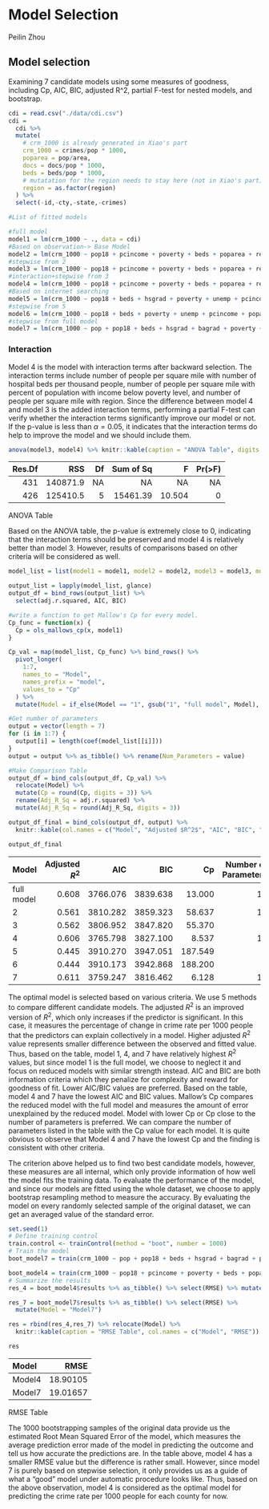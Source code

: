 Model Selection
================
Peilin Zhou

## Model selection

Examining 7 candidate models using some measures of goodness, including
Cp, AIC, BIC, adjusted R^2, partial F-test for nested models, and
bootstrap.

``` r
cdi = read.csv("./data/cdi.csv")
cdi = 
  cdi %>% 
  mutate(
    # crm_1000 is already generated in Xiao's part
    crm_1000 = crimes/pop * 1000,
    poparea = pop/area,
    docs = docs/pop * 1000,
    beds = beds/pop * 1000,
    # mutatation for the region needs to stay here (not in Xiao's part)
    region = as.factor(region)
  ) %>% 
  select(-id,-cty,-state,-crimes)
```

``` r
#List of fitted models

#full model
model1 = lm(crm_1000 ~ ., data = cdi)
#Based on observation-> Base Model
model2 = lm(crm_1000 ~ pop18 + pcincome + poverty + beds + poparea + region + hsgrad + pop65, data = cdi)
#stepwise from 2
model3 = lm(crm_1000 ~ pop18 + pcincome + poverty + beds + poparea + region, data = cdi)
#interaction+stepwise from 3
model4 = lm(crm_1000 ~ pop18 + pcincome + poverty + beds + poparea + region + poparea*region + poparea*poverty + poparea*beds, data = cdi)
#Based on internet searching
model5 = lm(crm_1000 ~ pop18 + beds + hsgrad + poverty + unemp + pcincome + poparea, data = cdi)
#stepwise from 5
model6 = lm(crm_1000 ~ pop18 + beds + poverty + unemp + pcincome + poparea, data = cdi)
#stepwise from full model
model7 = lm(crm_1000 ~ pop + pop18 + beds + hsgrad + bagrad + poverty + pcincome + totalinc + poparea + region, data = cdi)
```

### Interaction

Model 4 is the model with interaction terms after backward selection.
The interaction terms include number of people per square mile with
number of hospital beds per thousand people, number of people per square
mile with percent of population with income below poverty level, and
number of people per square mile with region. Since the difference
between model 4 and model 3 is the added interaction terms, performing a
partial F-test can verify whether the interaction terms significantly
improve our model or not. If the p-value is less than *α* = 0.05, it
indicates that the interaction terms do help to improve the model and we
should include them.

``` r
anova(model3, model4) %>% knitr::kable(caption = "ANOVA Table", digits = 3 )
```

| Res.Df |      RSS |  Df | Sum of Sq |      F | Pr(&gt;F) |
|-------:|---------:|----:|----------:|-------:|----------:|
|    431 | 140871.9 |  NA |        NA |     NA |        NA |
|    426 | 125410.5 |   5 |  15461.39 | 10.504 |         0 |

ANOVA Table

Based on the ANOVA table, the p-value is extremely close to 0,
indicating that the interaction terms should be preserved and model 4 is
relatively better than model 3. However, results of comparisons based on
other criteria will be considered as well.

``` r
model_list = list(model1 = model1, model2 = model2, model3 = model3, model4 = model4, model5 = model5, model6 = model6, model7 = model7)

output_list = lapply(model_list, glance)
output_df = bind_rows(output_list) %>%
  select(adj.r.squared, AIC, BIC)

#write a function to get Mallow's Cp for every model.
Cp_func = function(x) {
  Cp = ols_mallows_cp(x, model1)
}

Cp_val = map(model_list, Cp_func) %>% bind_rows() %>% 
  pivot_longer(
    1:7,
    names_to = "Model",
    names_prefix = "model",
    values_to = "Cp"
  ) %>% 
  mutate(Model = if_else(Model == "1", gsub("1", "full model", Model), Model))

#Get number of parameters
output = vector(length = 7)
for (i in 1:7) {
  output[i] = length(coef(model_list[[i]]))
}
output = output %>% as_tibble() %>% rename(Num_Parameters = value)

#Make Comparison Table
output_df = bind_cols(output_df, Cp_val) %>% 
  relocate(Model) %>% 
  mutate(Cp = round(Cp, digits = 3)) %>% 
  rename(Adj_R_Sq = adj.r.squared) %>% 
  mutate(Adj_R_Sq = round(Adj_R_Sq, digits = 3))

output_df_final = bind_cols(output_df, output) %>%
  knitr::kable(col.names = c("Model", "Adjusted $R^2$", "AIC", "BIC", "Cp", "Number of Parameters"), captions = "Model Comparison Table")

output_df_final
```

| Model      | Adjusted *R*<sup>2</sup> |      AIC |      BIC |      Cp | Number of Parameters |
|:-----------|-------------------------:|---------:|---------:|--------:|---------------------:|
| full model |                    0.608 | 3766.076 | 3839.638 |  13.000 |                   17 |
| 2          |                    0.561 | 3810.282 | 3859.323 |  58.637 |                   11 |
| 3          |                    0.562 | 3806.952 | 3847.820 |  55.370 |                    9 |
| 4          |                    0.606 | 3765.798 | 3827.100 |   8.537 |                   14 |
| 5          |                    0.445 | 3910.270 | 3947.051 | 187.549 |                    8 |
| 6          |                    0.444 | 3910.173 | 3942.868 | 188.200 |                    7 |
| 7          |                    0.611 | 3759.247 | 3816.462 |   6.128 |                   13 |

The optimal model is selected based on various criteria. We use 5
methods to compare different candidate models. The adjusted
*R*<sup>2</sup> is an improved version of *R*<sup>2</sup>, which only
increases if the predictor is significant. In this case, it measures the
percentage of change in crime rate per 1000 people that the predictors
can explain collectively in a model. Higher adjusted *R*<sup>2</sup>
value represents smaller difference between the observed and fitted
value. Thus, based on the table, model 1, 4, and 7 have relatively
highest *R*<sup>2</sup> values, but since model 1 is the full model, we
choose to neglect it and focus on reduced models with similar strength
instead. AIC and BIC are both information criteria which they penalize
for complexity and reward for goodness of fit. Lower AIC/BIC values are
preferred. Based on the table, model 4 and 7 have the lowest AIC and BIC
values. Mallow’s Cp compares the reduced model with the full model and
measures the amount of error unexplained by the reduced model. Model
with lower Cp or Cp close to the number of parameters is preferred. We
can compare the number of parameters listed in the table with the Cp
value for each model. It is quite obvious to observe that Model 4 and 7
have the lowest Cp and the finding is consistent with other criteria.

The criterion above helped us to find two best candidate models,
however, these measures are all internal, which only provide information
of how well the model fits the training data. To evaluate the
performance of the model, and since our models are fitted using the
whole dataset, we choose to apply bootstrap resampling method to measure
the accuracy. By evaluating the model on every randomly selected sample
of the original dataset, we can get an averaged value of the standard
error.

``` r
set.seed(1)
# Define training control
train.control <- trainControl(method = "boot", number = 1000)
# Train the model
boot_model7 = train(crm_1000 ~ pop + pop18 + beds + hsgrad + bagrad + poverty + pcincome + totalinc + poparea + region, data = cdi, method = "lm", trControl = train.control)

boot_model4 = train(crm_1000 ~ pop18 + pcincome + poverty + beds + poparea + region + poparea*region + poparea*poverty + poparea*beds, data = cdi, method = "lm", trControl = train.control)
# Summarize the results
res_4 = boot_model4$results %>% as_tibble() %>% select(RMSE) %>% mutate(Model = "Model4")

res_7 = boot_model7$results %>% as_tibble() %>% select(RMSE) %>% 
  mutate(Model = "Model7")

res = rbind(res_4,res_7) %>% relocate(Model) %>% 
  knitr::kable(caption = "RMSE Table", col.names = c("Model", "RMSE"))

res
```

| Model  |     RMSE |
|:-------|---------:|
| Model4 | 18.90105 |
| Model7 | 19.01657 |

RMSE Table

The 1000 bootstrapping samples of the original data provide us the
estimated Root Mean Squared Error of the model, which measures the
average prediction error made of the model in predicting the outcome and
tell us how accurate the predictions are. In the table above, model 4
has a smaller RMSE value but the difference is rather small. However,
since model 7 is purely based on stepwise selection, it only provides us
as a guide of what a “good” model under automatic procedure looks like.
Thus, based on the above observation, model 4 is considered as the
optimal model for predicting the crime rate per 1000 people for each
county for now.
